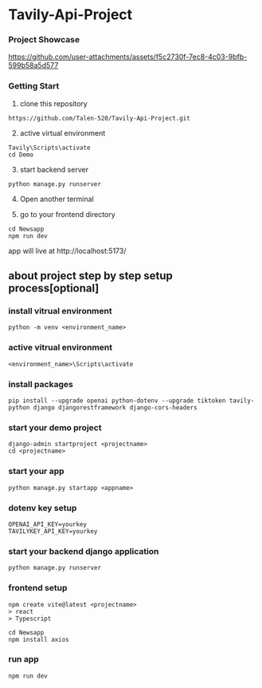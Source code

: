 # Tavily-Api-Project

### Project Showcase

https://github.com/user-attachments/assets/f5c2730f-7ec8-4c03-9bfb-599b58a5d577


### Getting Start

1. clone this repository
```
https://github.com/Talen-520/Tavily-Api-Project.git
```

2. active virtual environment
```
Tavily\Scripts\activate
cd Demo
```

3. start backend server
```
python manage.py runserver
```

4. Open another terminal

5. go to your frontend directory
```
cd Newsapp
npm run dev
```

app will live at http://localhost:5173/


## about project step by step setup process[optional]

### install vitrual environment
```
python -m venv <environment_name>
```
### active vitrual environment
```
<environment_name>\Scripts\activate
```
### install packages
```
pip install --upgrade openai python-dotenv --upgrade tiktoken tavily-python django djangorestframework django-cors-headers
```

### start your demo project
```
django-admin startproject <projectname>
cd <projectname>
```
### start your app 
```
python manage.py startapp <appname>
```

### dotenv key setup
```
OPENAI_API_KEY=yourkey
TAVILYKEY_API_KEY=yourkey
```
###  start your backend django application
```
python manage.py runserver
```
### frontend setup
```
npm create vite@latest <projectname>
> react
> Typescript

cd Newsapp
npm install axios
```
### run app
```
npm run dev
```
